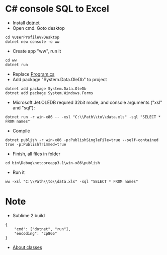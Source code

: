 # C# console SQL to Excel

* Install [dotnet](https://dotnet.microsoft.com/download)
* Open cmd. Goto desktop
```
cd %UserProfile%\Desktop
dotnet new console -o ww
```
* Create app "ww", run it
```
cd ww
dotnet run
```
* Replace [Program.cs](Program.cs)
* Add package "System.Data.OleDb" to project
```
dotnet add package System.Data.OleDb
dotnet add package System.Windows.Forms
```
* Microsoft.Jet.OLEDB requred  32bit mode, and console arguments ("xsl" and "sql"):
```
dotnet run -r win-x86 -- -xsl "C:\\Path\\to\\data.xls" -sql "SELECT * FROM names"
```
* Compile 
```
dotnet publish -r win-x86 -p:PublishSingleFile=true --self-contained true -p:PublishTrimmed=true
```
* Finish, all files in folder
```
cd bin\Debug\netcoreapp3.1\win-x86\publish
```
* Run it
```
ww -xsl "C:\\Path\\to\\data.xls" -sql "SELECT * FROM names"
```

# Note
* Sublime 2 build
```
{
	"cmd": ["dotnet", "run"],
	"encoding": "cp866"
}
```
* [About classes](https://docs.microsoft.com/ru-ru/dotnet/csharp/tutorials/intro-to-csharp/introduction-to-classes)
